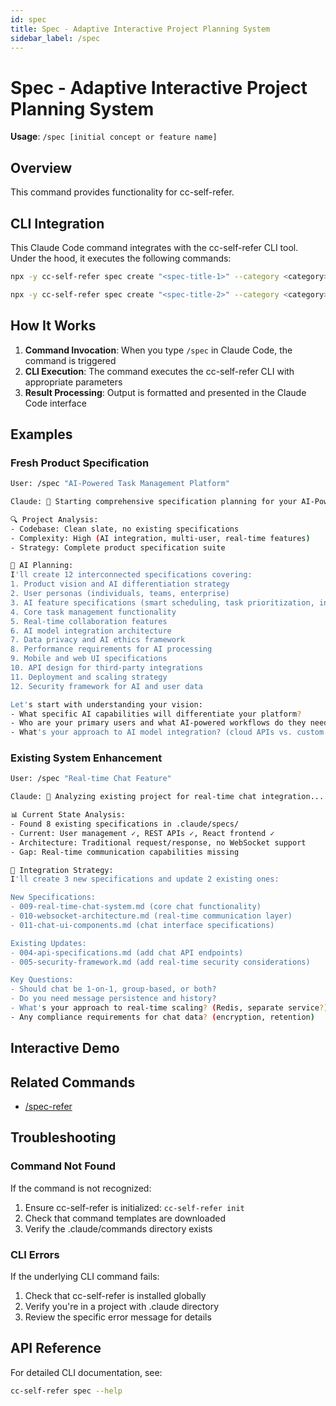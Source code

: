 ```yaml
---
id: spec
title: Spec - Adaptive Interactive Project Planning System
sidebar_label: /spec
---
```


# Spec - Adaptive Interactive Project Planning System

**Usage**: `/spec [initial concept or feature name]`

## Overview

This command provides functionality for cc-self-refer.

## CLI Integration

This Claude Code command integrates with the cc-self-refer CLI tool. Under the hood, it executes the following commands:

```bash
npx -y cc-self-refer spec create "<spec-title-1>" --category <category> <<'EOF'
```

```bash
npx -y cc-self-refer spec create "<spec-title-2>" --category <category> <<'EOF'
```

## How It Works

1. **Command Invocation**: When you type `/spec` in Claude Code, the command is triggered
2. **CLI Execution**: The command executes the cc-self-refer CLI with appropriate parameters
3. **Result Processing**: Output is formatted and presented in the Claude Code interface

## Examples

### Fresh Product Specification
```bash
User: /spec "AI-Powered Task Management Platform"

Claude: 🚀 Starting comprehensive specification planning for your AI-Powered Task Management Platform.

🔍 Project Analysis:
- Codebase: Clean slate, no existing specifications
- Complexity: High (AI integration, multi-user, real-time features)
- Strategy: Complete product specification suite

🧠 AI Planning:
I'll create 12 interconnected specifications covering:
1. Product vision and AI differentiation strategy
2. User personas (individuals, teams, enterprise)
3. AI feature specifications (smart scheduling, task prioritization, insights)
4. Core task management functionality
5. Real-time collaboration features
6. AI model integration architecture
7. Data privacy and AI ethics framework
8. Performance requirements for AI processing
9. Mobile and web UI specifications
10. API design for third-party integrations
11. Deployment and scaling strategy
12. Security framework for AI and user data

Let's start with understanding your vision:
- What specific AI capabilities will differentiate your platform?
- Who are your primary users and what AI-powered workflows do they need?
- What's your approach to AI model integration? (cloud APIs vs. custom models)
```

### Existing System Enhancement
```bash
User: /spec "Real-time Chat Feature"

Claude: 🔄 Analyzing existing project for real-time chat integration...

📊 Current State Analysis:
- Found 8 existing specifications in .claude/specs/
- Current: User management ✓, REST APIs ✓, React frontend ✓
- Architecture: Traditional request/response, no WebSocket support
- Gap: Real-time communication capabilities missing

🎯 Integration Strategy:
I'll create 3 new specifications and update 2 existing ones:

New Specifications:
- 009-real-time-chat-system.md (core chat functionality)
- 010-websocket-architecture.md (real-time communication layer)  
- 011-chat-ui-components.md (chat interface specifications)

Existing Updates:
- 004-api-specifications.md (add chat API endpoints)
- 005-security-framework.md (add real-time security considerations)

Key Questions:
- Should chat be 1-on-1, group-based, or both?
- Do you need message persistence and history?
- What's your approach to real-time scaling? (Redis, separate service?)
- Any compliance requirements for chat data? (encryption, retention)
```

## Interactive Demo

<CommandDemo command="spec" />

## Related Commands

- [/spec-refer](/docs/commands/spec-refer)

## Troubleshooting

### Command Not Found

If the command is not recognized:

1. Ensure cc-self-refer is initialized: `cc-self-refer init`
2. Check that command templates are downloaded
3. Verify the .claude/commands directory exists

### CLI Errors

If the underlying CLI command fails:

1. Check that cc-self-refer is installed globally
2. Verify you're in a project with .claude directory
3. Review the specific error message for details

## API Reference

For detailed CLI documentation, see:

```bash
cc-self-refer spec --help
```
